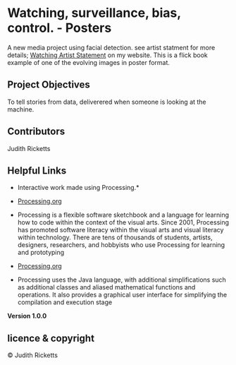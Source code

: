 # Watching, surveillance, bias, control. - Posters 

A new media project using facial detection. see artist statment for more details; 
[Watching Artist Statement](https://lovespictures.com/watching) on my website.  This is a flick book example of one of the evolving images in poster format.

## Project Objectives
To tell stories from data, deliverered when someone is looking at the machine.

## Contributors
Judith Ricketts


## Helpful Links

* Interactive work made using Processing.* 
* [Processing.org](https://processing.org/)  
* Processing is a flexible software sketchbook and a language for learning how to code within the context of the visual arts. Since 2001, Processing has promoted software literacy within the visual arts and visual literacy within technology. There are tens of thousands of students, artists, designers, researchers, and hobbyists who use Processing for learning and prototyping

* [Processing.org](https://en.wikipedia.org/wiki/Processing_(programming_language)#:~:text=Processing%20uses%20the%20Java%20language,the%20compilation%20and%20execution%20stage.)   
* Processing uses the Java language, with additional simplifications such as additional classes and aliased mathematical functions and operations. It also provides a graphical user interface for simplifying the compilation and execution stage

**Version 1.0.0**

## licence & copyright

© Judith Ricketts 
